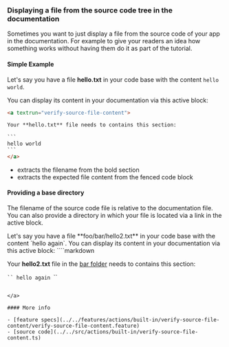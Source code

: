 ### Displaying a file from the source code tree in the documentation

Sometimes you want to just display a file from the source code of your app in the documentation.
For example to give your readers an idea how something works
without having them do it as part of the tutorial.

#### Simple Example

<a textrun="create-file">

Let's say you have a file **hello.txt** in your code base
with the content `hello world`.

</a>

You can display its content in your documentation via this active block:

<a textrun="run-markdown-in-textrun">

````markdown
<a textrun="verify-source-file-content">

Your **hello.txt** file needs to contains this section:

`​``
hello world
`​``
</a>
````

</a>

- extracts the filename from the bold section
- extracts the expected file content from the fenced code block

#### Providing a base directory

The filename of the source code file is relative to the documentation file.
You can also provide a directory in which your file is located
via a link in the active block.

<a textrun="create-file">
Let's say you have a file **foo/bar/hello2.txt** in your code base
with the content `hello again`.
</a>
You can display its content in your documentation via this active block:

<a textrun="run-markdown-in-textrun">
````markdown

Your **hello2.txt** file in the [bar folder](foo/bar)
needs to contains this section: 

`​``
hello again
`​``
</a>

````

</a>

#### More info

- [feature specs](../../features/actions/built-in/verify-source-file-content/verify-source-file-content.feature)
- [source code](../../src/actions/built-in/verify-source-file-content.ts)
